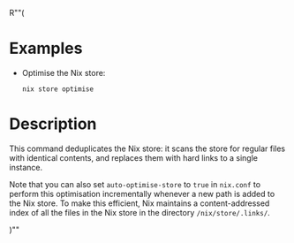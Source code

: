 R""(

# Examples

* Optimise the Nix store:

  ```console
  nix store optimise
  ```

# Description

This command deduplicates the Nix store: it scans the store for
regular files with identical contents, and replaces them with hard
links to a single instance.

Note that you can also set `auto-optimise-store` to `true` in
`nix.conf` to perform this optimisation incrementally whenever a new
path is added to the Nix store. To make this efficient, Nix maintains
a content-addressed index of all the files in the Nix store in the
directory `/nix/store/.links/`.

)""
